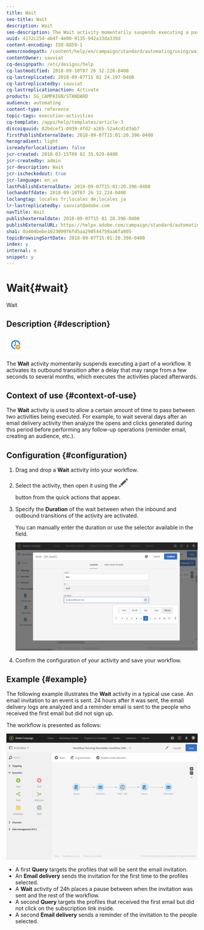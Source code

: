 ```yaml
---
title: Wait
seo-title: Wait
description: Wait
seo-description: The Wait activity momentarily suspends executing a part of a workflow.
uuid: 4172c25d-ab4f-4e80-9135-942a33da339d
content-encoding: ISO-8859-1
aemsrcnodepath: /content/help/en/campaign/standard/automating/using/wait
contentOwner: sauviat
cq-designpath: /etc/designs/help
cq-lastmodified: 2018-09-10T07 26 32.226-0400
cq-lastreplicated: 2018-09-07T15 01 24.197-0400
cq-lastreplicatedby: sauviat
cq-lastreplicationaction: Activate
products: SG_CAMPAIGN/STANDARD
audience: automating
content-type: reference
topic-tags: execution-activities
cq-template: /apps/help/templates/article-3
discoiquuid: 82bdcef1-0939-4fd2-a265-52a4cd1d3ab7
firstPublishExternalDate: 2018-09-07T15:01:20.396-0400
herogradient: light
isreadyforlocalization: false
jcr-created: 2018-03-15T09 02 35.929-0400
jcr-createdby: admin
jcr-description: Wait
jcr-ischeckedout: true
jcr-language: en_us
lastPublishExternalDate: 2018-09-07T15:01:20.396-0400
lochandoffdate: 2018-09-10T07 26 32.224-0400
loclangtag: locales fr;locales de;locales ja
lr-lastreplicatedby: sauviat@adobe.com
navTitle: Wait
publishexternaldate: 2018-09-07T15 01 20.396-0400
publishExternalURL: https://helpx.adobe.com/campaign/standard/automating/using/wait.html
sha1: 0a404bebe1023009f6fd5aa298544750aa6fa805
topicBrowsingSortDate: 2018-09-07T15:01:20.396-0400
index: y
internal: n
snippet: y
---
```


# Wait{#wait}

Wait

## Description {#description}

![](assets/wait.png)

The **Wait** activity momentarily suspends executing a part of a workflow. It activates its outbound transition after a delay that may range from a few seconds to several months, which executes the activities placed afterwards.

## Context of use {#context-of-use}

The **Wait** activity is used to allow a certain amount of time to pass between two activities being executed. For example, to wait several days after an email delivery activity then analyze the opens and clicks generated during this period before performing any follow-up operations (reminder email, creating an audience, etc.).

## Configuration {#configuration}

1. Drag and drop a **Wait** activity into your workflow.
1. Select the activity, then open it using the  ![](assets/edit_darkgrey-24px.png)

   button from the quick actions that appear.
1. Specify the **Duration** of the wait between when the inbound and outbound transitions of the activity are activated.

   You can manually enter the duration or use the selector available in the field.

   ![](assets/wait_duration.png)

1. Confirm the configuration of your activity and save your workflow.

## Example {#example}

The following example illustrates the **Wait** activity in a typical use case. An email invitation to an event is sent. 24 hours after it was sent, the email delivery logs are analyzed and a reminder email is sent to the people who received the first email but did not sign up.

The workflow is presented as follows:

![](assets/wait_example_workflow.png)

* A first **Query** targets the profiles that will be sent the email invitation.
* An **Email delivery** sends the invitation for the first time to the profiles selected.
* A **Wait** activity of 24h places a pause between when the invitation was sent and the rest of the workflow.
* A second **Query** targets the profiles that received the first email but did not click on the subscription link inside.
* A second **Email delivery** sends a reminder of the invitation to the people selected.

